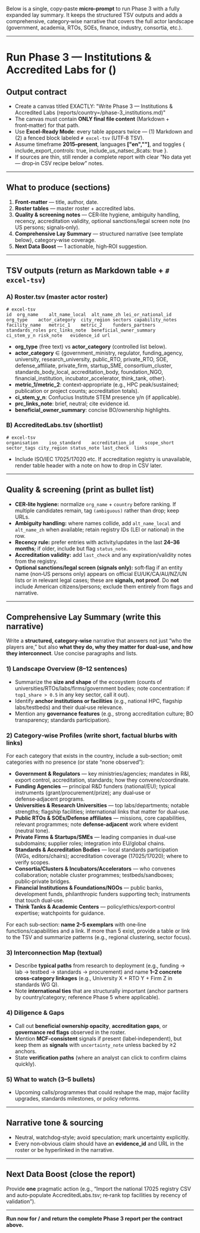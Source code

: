 Below is a single, copy‑paste **micro‑prompt** to run Phase 3 with a fully expanded lay summary. It keeps the structured TSV outputs and adds a comprehensive, category‑wise narrative that covers the full actor landscape (government, academia, RTOs, SOEs, finance, industry, consortia, etc.).

---

# Run Phase 3 — Institutions & Accredited Labs for <COUNTRY> (<ISO2>)

## Output contract
- Create a canvas titled EXACTLY:
  "Write <COUNTRY> Phase 3 — Institutions & Accredited Labs (reports/country=<ISO2>/phase-3_institutions.md)"
- The canvas must contain **ONLY final file content** (Markdown + front‑matter) for that path.
- Use **Excel‑Ready Mode**: every table appears twice — (1) Markdown and (2) a fenced block labeled `# excel-tsv` (UTF‑8 TSV).
- Assume timeframe **2015–present**, languages **["en","<local>"]**, and toggles { include_export_controls: true, include_us_natsec_8cats: true }.
- If sources are thin, still render a complete report with clear “No data yet — drop‑in CSV recipe below” notes.

---

## What to produce (sections)
1) **Front‑matter** — title, author, date.
2) **Roster tables** — master roster + accredited labs.
3) **Quality & screening notes** — CER‑lite hygiene, ambiguity handling, recency, accreditation validity, optional sanctions/legal screen note (no US persons; signals‑only).
4) **Comprehensive Lay Summary** — structured narrative (see template below), category‑wise coverage.
5) **Next Data Boost** — 1 actionable, high‑ROI suggestion.

---

## TSV outputs (return as Markdown table + `# excel-tsv`)

### A) Roster.tsv (master actor roster)
```
# excel-tsv
id	org_name	alt_name_local	alt_name_zh	lei_or_national_id	org_type	actor_category	city_region	sectors	capability_notes	facility_name	metric_1	metric_2	funders_partners	standards_roles	prc_links_note	beneficial_owner_summary	ci_stem_y_n	risk_note	evidence_id	url
```
- **org_type** (free text) vs **actor_category** (controlled list below).
- **actor_category** ∈ {government_ministry, regulator, funding_agency, university, research_university, public_RTO, private_RTO, SOE, defense_affiliate, private_firm, startup_SME, consortium_cluster, standards_body_local, accreditation_body, foundation_NGO, financial_institution, incubator_accelerator, think_tank, other}.
- **metric_1/metric_2**: context‑appropriate (e.g., HPC peak/sustained; publication or project counts; accreditation totals).
- **ci_stem_y_n**: Confucius Institute STEM presence y/n (if applicable).
- **prc_links_note**: brief, neutral; cite evidence id.
- **beneficial_owner_summary**: concise BO/ownership highlights.

### B) AccreditedLabs.tsv (shortlist)
```
# excel-tsv
organisation	iso_standard	accreditation_id	scope_short	sector_tags	city_region	status_note	last_check	links
```
- Include ISO/IEC 17025/17020 etc. If accreditation registry is unavailable, render table header with a note on how to drop in CSV later.

---

## Quality & screening (print as bullet list)
- **CER‑lite hygiene:** normalize `org_name` + `country` before ranking. If multiple candidates remain, tag `(ambiguous)` rather than drop; keep URLs.
- **Ambiguity handling:** where names collide, add `alt_name_local` and `alt_name_zh` when available; retain registry IDs (LEI or national) in the row.
- **Recency rule:** prefer entries with activity/updates in the last **24–36 months**; if older, include but flag `status_note`.
- **Accreditation validity:** add `last_check` and any expiration/validity notes from the registry.
- **Optional sanctions/legal screen (signals only):** soft‑flag if an entity name (non‑US persons only) appears on official EU/UK/CA/AU/NZ/UN lists or in relevant legal cases; these are **signals, not proof**. Do **not** include American citizens/persons; exclude them entirely from flags and narrative.

---

## Comprehensive Lay Summary (write this narrative)
Write a **structured, category‑wise** narrative that answers not just “who the players are,” but also **what they do, why they matter for dual‑use, and how they interconnect**. Use concise paragraphs and lists.

### 1) Landscape Overview (8–12 sentences)
- Summarize the **size and shape** of the ecosystem (counts of universities/RTOs/labs/firms/government bodies; note concentration: if `top1_share > 0.5` in any key sector, call it out).
- Identify **anchor institutions or facilities** (e.g., national HPC, flagship labs/testbeds) and their dual‑use relevance.
- Mention any **governance features** (e.g., strong accreditation culture; BO transparency; standards participation).

### 2) Category‑wise Profiles (write short, factual blurbs with links)
For each category that exists in the country, include a sub‑section; omit categories with no presence (or state “none observed”):
- **Government & Regulators** — key ministries/agencies; mandates in R&I, export control, accreditation, standards; how they convene/coordinate.
- **Funding Agencies** — principal R&D funders (national/EU); typical instruments (grant/procurement/prize); any dual‑use or defense‑adjacent programs.
- **Universities & Research Universities** — top labs/departments; notable strengths; flagship facilities; international links that matter for dual‑use.
- **Public RTOs & SOEs/Defense affiliates** — missions, core capabilities, relevant programmes; note **defense‑adjacent** work where evident (neutral tone).
- **Private Firms & Startups/SMEs** — leading companies in dual‑use subdomains; supplier roles; integration into EU/global chains.
- **Standards & Accreditation Bodies** — local standards participation (WGs, editors/chairs); accreditation coverage (17025/17020); where to verify scopes.
- **Consortia/Clusters & Incubators/Accelerators** — who convenes collaboration; notable cluster programmes; testbeds/sandboxes; public‑private bridges.
- **Financial Institutions & Foundations/NGOs** — public banks, development funds, philanthropic funders supporting tech; instruments that touch dual‑use.
- **Think Tanks & Academic Centers** — policy/ethics/export‑control expertise; watchpoints for guidance.

For each sub‑section: **name 2–5 exemplars** with one‑line functions/capabilities and a link. If more than 5 exist, provide a table or link to the TSV and summarize patterns (e.g., regional clustering, sector focus).

### 3) Interconnection Map (textual)
- Describe **typical paths** from research to deployment (e.g., funding → lab → testbed → standards → procurement) and name **1–2 concrete cross‑category linkages** (e.g., University X + RTO Y + Firm Z in standards WG Q).
- Note **international ties** that are structurally important (anchor partners by country/category; reference Phase 5 where applicable).

### 4) Diligence & Gaps
- Call out **beneficial ownership opacity**, **accreditation gaps**, or **governance red flags** observed in the roster.
- Mention **MCF‑consistent** signals if present (label‑independent), but keep them as **signals** with `uncertainty_note` unless backed by ≥2 anchors.
- State **verification paths** (where an analyst can click to confirm claims quickly).

### 5) What to watch (3–5 bullets)
- Upcoming calls/programmes that could reshape the map, major facility upgrades, standards milestones, or policy reforms.

---

## Narrative tone & sourcing
- Neutral, watchdog‑style; avoid speculation; mark uncertainty explicitly.
- Every non‑obvious claim should have an **evidence_id** and URL in the roster or be hyperlinked in the narrative.

---

## Next Data Boost (close the report)
Provide **one** pragmatic action (e.g., “Import the national 17025 registry CSV and auto‑populate AccreditedLabs.tsv; re‑rank top facilities by recency of validation”).

---

**Run now for <COUNTRY>/<ISO2> and return the complete Phase 3 report per the contract above.**


